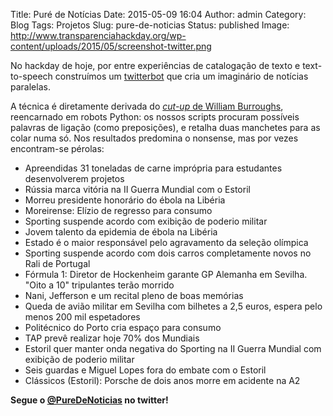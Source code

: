 Title: Puré de Notícias
Date: 2015-05-09 16:04
Author: admin
Category: Blog
Tags: Projetos
Slug: pure-de-noticias
Status: published
Image: http://www.transparenciahackday.org/wp-content/uploads/2015/05/screenshot-twitter.png

No hackday de hoje, por entre experiências de catalogação de texto e text-to-speech construímos um [twitterbot](http://twitter.com/PureDeNoticias) que cria um imaginário de notícias paralelas.

A técnica é diretamente derivada do [*cut-up* de William Burroughs](https://en.wikipedia.org/wiki/Cut-up_technique), reencarnado em robots Python: os nossos scripts procuram possíveis palavras de ligação (como preposições), e retalha duas manchetes para as colar numa só. Nos resultados predomina o nonsense, mas por vezes encontram-se pérolas:

-   Apreendidas 31 toneladas de carne imprópria para estudantes desenvolverem projetos
-   Rússia marca vitória na II Guerra Mundial com o Estoril
-   Morreu presidente honorário do ébola na Libéria
-   Moreirense: Elízio de regresso para consumo
-   Sporting suspende acordo com exibição de poderio militar
-   Jovem talento da epidemia de ébola na Libéria
-   Estado é o maior responsável pelo agravamento da seleção olímpica
-   Sporting suspende acordo com dois carros completamente novos no Rali de Portugal
-   Fórmula 1: Diretor de Hockenheim garante GP Alemanha em Sevilha. "Oito a 10" tripulantes terão morrido
-   Nani, Jefferson e um recital pleno de boas memórias
-   Queda de avião militar em Sevilha com bilhetes a 2,5 euros, espera pelo menos 200 mil espetadores
-   Politécnico do Porto cria espaço para consumo
-   TAP prevê realizar hoje 70% dos Mundiais
-   Estoril quer manter onda negativa do Sporting na II Guerra Mundial com exibição de poderio militar
-   Seis guardas e Miguel Lopes fora do embate com o Estoril
-   Clássicos (Estoril): Porsche de dois anos morre em acidente na A2

**Segue o [\@PureDeNoticias](https://twitter.com/PureDeNoticias) no twitter!**
